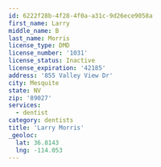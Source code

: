 ```yaml
---
id: 6222f28b-4f28-4f0a-a31c-9d26ece9058a
first_name: Larry
middle_name: B
last_name: Morris
license_type: DMD
license_number: '1031'
license_status: Inactive
license_expiration: '42185'
address: '855 Valley View Dr'
city: Mesquite
state: NV
zip: '89027'
services:
  - dentist
category: dentists
title: 'Larry Morris'
_geoloc:
  lat: 36.8143
  lng: -114.053
---
```

